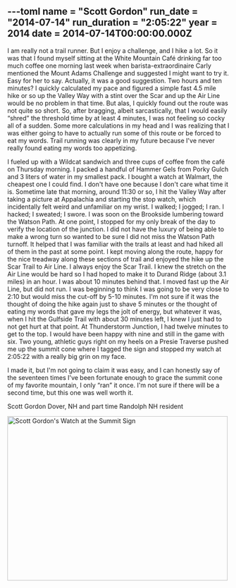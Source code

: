 ---toml
name = "Scott Gordon"
run_date = "2014-07-14"
run_duration = "2:05:22"
year = 2014
date = 2014-07-14T00:00:00.000Z
---

I am really not a trail runner.  But I enjoy a challenge, and I hike a lot.  So it was that I found myself sitting at the White Mountain Café drinking far too much coffee one morning last week when barista-extraordinaire Carly mentioned the Mount Adams Challenge and suggested I might want to try it.  Easy for her to say.  Actually, it was a good suggestion.  Two hours and ten minutes?  I quickly calculated my pace and figured a simple fast 4.5 mile hike or so up the Valley Way with a stint over the Scar and up the Air Line would be no problem in that time.  But alas, I quickly found out the route was not quite so short.  So, after bragging, albeit sarcastically, that I would easily “shred” the threshold time by at least 4 minutes, I was not feeling so cocky all of a sudden.  Some more calculations in my head and I was realizing that I was either going to have to actually run some of this route or be forced to eat my words.  Trail running was clearly in my future because I've never really found eating my words too appetizing.

I fueled up with a Wildcat sandwich and three cups of coffee from the café on Thursday morning.  I packed a handful of Hammer Gels from Porky Gulch and 3 liters of water in my smallest pack.  I bought a watch at Walmart, the cheapest one I could find.  I don't have one because I don't care what time it is.  Sometime late that morning, around 11:30 or so, I hit the Valley Way after taking a picture at Appalachia and starting the stop watch, which incidentally felt weird and unfamiliar on my wrist.  I walked; I jogged; I ran.  I hacked; I sweated; I swore.   I was soon on the Brookside lumbering toward the Watson Path.  At one point, I stopped for my only break of the day to verify the location of the junction.  I did not have the luxury of being able to make a wrong turn so wanted to be sure I did not miss the Watson Path turnoff.  It helped that I was familiar with the trails at least and had hiked all of them in the past at some point.  I kept moving along the route, happy for the nice treadway along these sections of trail and enjoyed the hike up the Scar Trail to Air Line.  I always enjoy the Scar Trail.  I knew the stretch on the Air Line would be hard so I had hoped to make it to Durand Ridge (about 3.1 miles) in an hour.  I was about 10 minutes behind that.  I moved fast up the Air Line, but did not run.  I was beginning to think I was going to be very close to 2:10 but would miss the cut-off by 5-10 minutes. I'm not sure if it was the thought of doing the hike again just to shave 5 minutes or the thought of eating my words that gave my legs the jolt of energy, but whatever it was, when I hit the Gulfside Trail with about 30 minutes left, I knew I just had to not get hurt at that point.  At Thunderstorm Junction, I had twelve minutes to get to the top.  I would have been happy with nine and still in the game with six.  Two young, athletic guys right on my heels on a Presie Traverse pushed me up the summit cone where I tagged the sign and stopped my watch at 2:05:22 with a really big grin on my face.

I made it, but I'm not going to claim it was easy, and I can honestly say of the seventeen times I've been fortunate enough to grace the summit cone of my favorite mountain, I only “ran” it once.  I'm not sure if there will be a second time, but this one was well worth it.

Scott Gordon
Dover, NH
and part time Randolph NH resident

<img src="/assets/images/uploads/tumblrinlineplb3ids8xk1si9ly8500.jpg" alt="Scott Gordon's Watch at the Summit Sign" width="500" height="373" class="img-fluid">


